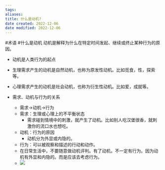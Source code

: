 ```yaml
---
tags: 
aliases: 
title: 什么是动机?
date created: 2022-12-06
date modified: 2022-12-06
---
```

#术语 #什么是动机 动机是解释为什么在特定时间发起、继续或终止某种行为的原因。

-   动机是人类行为的起点
-   生理需求产生的动机是自然动机，也称为原发性动机。比如觅食，性，探索等。
-   心理需求产生的动机是社会动机，也称为衍生性动机。比如爱，成就等。

-   需求、动机与行为的关系
    -   需求→动机→行为
    -   需求：生理或心理上的不平衡状态
        -   需求碰到情境中的刺激，就产生了动机。比如别人吃汉堡很香，就刺激你的流口水也想吃。
    -   动机：行为的原因
        -   动机分为外显或内隐的。
    -   行为：可以被观察和描述的行动和动作。
    -   在日常生活中，不要随意做动机评判。有了动机，不一定有行为。因为动机有外显和内隐的。而是应该去考虑行为。
    -   ![](https://xxpic.oss-cn-qingdao.aliyuncs.com/pic/20220221203458.png)